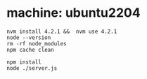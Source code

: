 # machine: ubuntu2204

```
nvm install 4.2.1 &&  nvm use 4.2.1
node --version
rm -rf node_modules
npm cache clean

npm install
node ./server.js
```